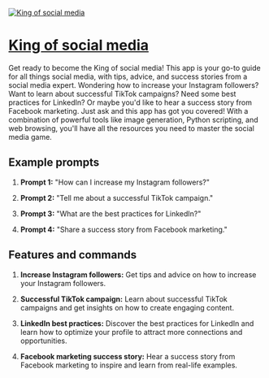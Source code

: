 [![King of social media](https://files.oaiusercontent.com/file-MI9NiVhjXK7SdXjunjU5bQrV?se=2123-10-17T17%3A01%3A30Z&sp=r&sv=2021-08-06&sr=b&rscc=max-age%3D31536000%2C%20immutable&rscd=attachment%3B%20filename%3De4a11cc0-5373-49a0-819e-218144903928.png&sig=eEkKF/O7IuDZhby24Z0LiU0DgE4k%2BZ2/7UhvXtzUKM8%3D)](https://chat.openai.com/g/g-vB8EKXbaA-king-of-social-media)

# [King of social media](https://chat.openai.com/g/g-vB8EKXbaA-king-of-social-media)

Get ready to become the King of social media! This app is your go-to guide for all things social media, with tips, advice, and success stories from a social media expert. Wondering how to increase your Instagram followers? Want to learn about successful TikTok campaigns? Need some best practices for LinkedIn? Or maybe you'd like to hear a success story from Facebook marketing. Just ask and this app has got you covered! With a combination of powerful tools like image generation, Python scripting, and web browsing, you'll have all the resources you need to master the social media game.

## Example prompts

1. **Prompt 1:** "How can I increase my Instagram followers?"

2. **Prompt 2:** "Tell me about a successful TikTok campaign."

3. **Prompt 3:** "What are the best practices for LinkedIn?"

4. **Prompt 4:** "Share a success story from Facebook marketing."

## Features and commands

1. **Increase Instagram followers:** Get tips and advice on how to increase your Instagram followers.

2. **Successful TikTok campaign:** Learn about successful TikTok campaigns and get insights on how to create engaging content.

3. **LinkedIn best practices:** Discover the best practices for LinkedIn and learn how to optimize your profile to attract more connections and opportunities.

4. **Facebook marketing success story:** Hear a success story from Facebook marketing to inspire and learn from real-life examples.